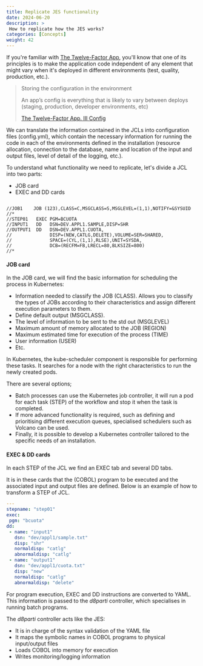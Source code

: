 ```yaml
---
title: Replicate JES functionality
date: 2024-06-20
description: >
 How to replicate how the JES works?
categories: [Concepts]
weight: 42
---
```


If you're familiar with [The Twelve-Factor App](https://12factor.net/), you'll know that one of its principles is to make the application code independent of any element that might vary when it's deployed in different environments (test, quality, production, etc.).

> Storing the configuration in the environment
>
> An app’s config is everything that is likely to vary between deploys (staging, production, developer environments, etc)
>
> [The Twelve-Factor App. III Config](https://12factor.net/config)


We can translate the information contained in the JCLs into configuration files (config.yml), which contain the necessary information for running the code in each of the environments defined in the installation (resource allocation, connection to the database, name and location of the input and output files, level of detail of the logging, etc.). 


To understand what functionality we need to replicate, let's divide a JCL into two parts:
* JOB card
* EXEC and DD cards

```jcl

//JOB1    JOB (123),CLASS=C,MSGCLASS=S,MSGLEVEL=(1,1),NOTIFY=&SYSUID
//*
//STEP01   EXEC PGM=BCUOTA
//INPUT1   DD   DSN=DEV.APPL1.SAMPLE,DISP=SHR
//OUTPUT1  DD   DSN=DEV.APPL1.CUOTA,
//              DISP=(NEW,CATLG,DELETE),VOLUME=SER=SHARED,
//              SPACE=(CYL,(1,1),RLSE),UNIT=SYSDA,
//              DCB=(RECFM=FB,LRECL=80,BLKSIZE=800)
//*

```


#### JOB card

In the JOB card, we will find the basic information for scheduling the process in Kubernetes:
* Information needed to classify the JOB (CLASS). Allows you to classify the types of JOBs according to their characteristics and assign different execution parameters to them.
* Define default output (MSGCLASS).
* The level of information to be sent to the std out (MSGLEVEL) 
* Maximum amount of memory allocated to the JOB (REGION)
* Maximum estimated time for execution of the process (TIME)
* User information (USER)
* Etc.


In Kubernetes, the kube-scheduler component is responsible for performing these tasks. It searches for a node with the right characteristics to run the newly created pods. 

There are several options;
* Batch processes can use the Kubernetes job controller, it will run a pod for each task (STEP) of the workflow and stop it when the task is completed.  
* If more advanced functionality is required, such as defining and prioritising different execution queues, specialised schedulers such as Volcano can be used.
* Finally, it is possible to develop a Kubernetes controller tailored to the specific needs of an installation.  

#### EXEC & DD cards

In each STEP of the JCL we find an EXEC tab and several DD tabs.

It is in these cards that the (COBOL) program to be executed and the associated input and output files are defined.
Below is an example of how to transform a STEP of JCL.


```yaml
---
stepname: "step01"
exec:
 pgm: "bcuota"
dd:
 - name: "input1"
   dsn: "dev/appl1/sample.txt"
   disp: "shr"
   normaldisp: "catlg"
   abnormaldisp: "catlg"
 - name: "output1"
   dsn: "dev/appl1/cuota.txt"
   disp: "new"
   normaldisp: "catlg"
   abnormaldisp: "delete"

```

For program execution, EXEC and DD instructions are converted to YAML. This information is passed to the _d8parti_ controller, which specialises in running batch programs.

The _d8parti_ controller acts like the JES:
* It is in charge of the syntax validation of the YAML file
* It maps the symbolic names in COBOL programs to physical input/output files
* Loads COBOL into memory for execution
* Writes monitoring/logging information


